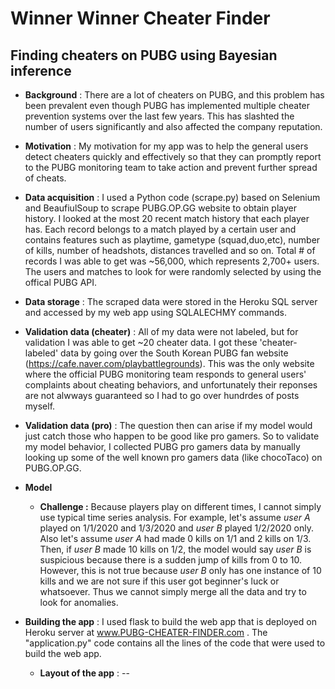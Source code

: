 # Winner Winner Cheater Finder

## Finding cheaters on PUBG using Bayesian inference

* __Background__ : There are a lot of cheaters on PUBG, and this problem has been prevalent even though PUBG has implemented multiple cheater prevention systems over the last few years. This has slashted the number of users significantly and also affected the company reputation.

* __Motivation__ : My motivation for my app was to help the general users detect cheaters quickly and effectively so that they can promptly report to the PUBG monitoring team to take action and prevent further spread of cheats.

* __Data acquisition__ : I used a Python code (scrape.py) based on Selenium and BeaufiulSoup to scrape PUBG.OP.GG website to obtain player history. I looked at the most 20 recent match history that each player has. Each record belongs to a match played by a certain user and contains features such as playtime, gametype (squad,duo,etc), number of kills, number of headshots, distances travelled and so on. Total # of records I was able to get was ~56,000, which represents 2,700+ users. The users and matches to look for were randomly selected by using the offical PUBG API.

* __Data storage__ : The scraped data were stored in the Heroku SQL server and accessed by my web app using SQLALECHMY commands.

* __Validation data (cheater)__ : All of my data were not labeled, but for validation I was able to get ~20 cheater data. I got these 'cheater-labeled' data by going over the South Korean PUBG fan website (https://cafe.naver.com/playbattlegrounds). This was the only website where the official PUBG monitoring team responds to general users' complaints about cheating behaviors, and unfortunately their reponses are not alwways guaranteed so I had to go over hundrdes of posts myself.

* __Validation data (pro)__ : The question then can arise if my model would just catch those who happen to be good like pro gamers. So to validate my model behavior, I collected PUBG pro gamers data by manually looking up some of the well known pro gamers data (like chocoTaco) on PUBG.OP.GG.

* __Model__ 
  - __Challenge :__ Because players play on different times, I cannot simply use typical time series analysis. For example, let's assume *user A* played on 1/1/2020 and 1/3/2020 and *user B* played 1/2/2020 only. Also let's assume *user A* had made 0 kills on 1/1 and 2 kills on 1/3. Then, if *user B* made 10 kills on 1/2, the model would say *user B* is suspicious because there is a sudden jump of kills from 0 to 10. However, this is not true because *user B* only has one instance of 10 kills and we are not sure if this user got beginner's luck or whatsoever. Thus we cannot simply merge all the data and try to look for anomalies. 

* __Building the app__ : I used flask to build the web app that is deployed on Heroku server at www.PUBG-CHEATER-FINDER.com . The "application.py" code contains all the lines of the code that were used to build the web app.
  - __Layout of the app__ : 
--
